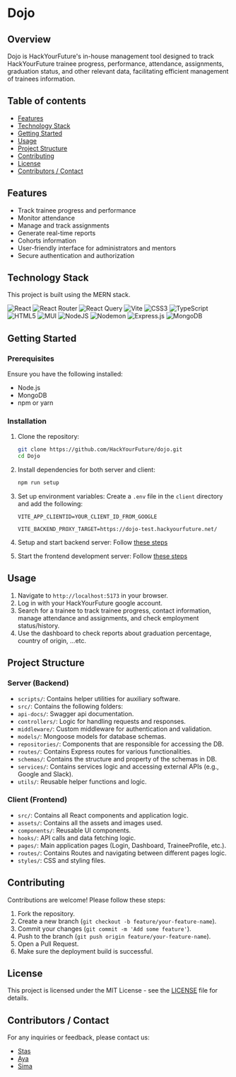 # Dojo

## Overview

Dojo is HackYourFuture's in-house management tool designed to track HackYourFuture trainee progress, performance, attendance, assignments, graduation status, and other relevant data, facilitating efficient management of trainees information.

## Table of contents

- [Features](#features)
- [Technology Stack](#technology-stack)
- [Getting Started](#getting-started)
- [Usage](#usage)
- [Project Structure](#project-structure)
- [Contributing](#contributing)
- [License](#license)
- [Contributors / Contact](#contributors--contact)

## Features

- Track trainee progress and performance
- Monitor attendance
- Manage and track assignments
- Generate real-time reports
- Cohorts information
- User-friendly interface for administrators and mentors
- Secure authentication and authorization

## Technology Stack

This project is built using the MERN stack.

![React](https://img.shields.io/badge/react-%2320232a.svg?style=for-the-badge&logo=react&logoColor=%2361DAFB)
![React Router](https://img.shields.io/badge/React_Router-CA4245?style=for-the-badge&logo=react-router&logoColor=white)
![React Query](https://img.shields.io/badge/-React%20Query-FF4154?style=for-the-badge&logo=react%20query&logoColor=white)
![Vite](https://img.shields.io/badge/vite-%23646CFF.svg?style=for-the-badge&logo=vite&logoColor=white)
![CSS3](https://img.shields.io/badge/css3-%231572B6.svg?style=for-the-badge&logo=css3&logoColor=white)
![TypeScript](https://img.shields.io/badge/typescript-%2523323330.svg?style=for-the-badge&logo=typescript&logoColor=%2523F7DF1E)
![HTML5](https://img.shields.io/badge/html5-%23E34F26.svg?style=for-the-badge&logo=html5&logoColor=white)
![MUI](https://img.shields.io/badge/MUI-%23563D7C.svg?style=for-the-badge&logo=MUI&logoColor=white)
![NodeJS](https://img.shields.io/badge/node.js-6DA55F?style=for-the-badge&logo=node.js&logoColor=white)
![Nodemon](https://img.shields.io/badge/NODEMON-%23323330.svg?style=for-the-badge&logo=nodemon&logoColor=%BBDEAD)
![Express.js](https://img.shields.io/badge/express.js-%23404d59.svg?style=for-the-badge&logo=express&logoColor=%2361DAFB)
![MongoDB](https://img.shields.io/badge/-MongoDB-13aa52?style=for-the-badge&logo=mongodb&logoColor=white)

## Getting Started

### Prerequisites

Ensure you have the following installed:

- Node.js
- MongoDB
- npm or yarn

### Installation

1. Clone the repository:

   ```bash
   git clone https://github.com/HackYourFuture/dojo.git
   cd Dojo
   ```

2. Install dependencies for both server and client:

   ```bash
   npm run setup
   ```

3. Set up environment variables:
   Create a `.env` file in the `client` directory and add the following:

   ```
   VITE_APP_CLIENTID=YOUR_CLIENT_ID_FROM_GOOGLE

   VITE_BACKEND_PROXY_TARGET=https://dojo-test.hackyourfuture.net/
   ```

4. Setup and start backend server:
   Follow [these steps](server/README.md)

5. Start the frontend development server:
   Follow [these steps](client/README.md)

## Usage

1. Navigate to `http://localhost:5173` in your browser.
2. Log in with your HackYourFuture google account.
3. Search for a trainee to track trainee progress, contact information, manage attendance and assignments, and check employment status/history.
4. Use the dashboard to check reports about graduation percentage, country of origin, ...etc.

## Project Structure

### Server (Backend)

- `scripts/`: Contains helper utilities for auxiliary software.
- `src/`: Contains the following folders:
- `api-docs/`: Swagger api documentation.
- `controllers/`: Logic for handling requests and responses.
- `middleware/`: Custom middleware for authentication and validation.
- `models/`: Mongoose models for database schemas.
- `repositories/`: Components that are responsible for accessing the DB.
- `routes/`: Contains Express routes for various functionalities.
- `schemas/`: Contains the structure and property of the schemas in DB.
- `services/`: Contains services logic and accessing external APIs (e.g., Google and Slack).
- `utils/`: Reusable helper functions and logic.

### Client (Frontend)

- `src/`: Contains all React components and application logic.
- `assets/`: Contains all the assets and images used.
- `components/`: Reusable UI components.
- `hooks/`: API calls and data fetching logic.
- `pages/`: Main application pages (Login, Dashboard, TraineeProfile, etc.).
- `routes/`: Contains Routes and navigating between different pages logic.
- `styles/`: CSS and styling files.

## Contributing

Contributions are welcome! Please follow these steps:

1. Fork the repository.
2. Create a new branch (`git checkout -b feature/your-feature-name`).
3. Commit your changes (`git commit -m 'Add some feature'`).
4. Push to the branch (`git push origin feature/your-feature-name`).
5. Open a Pull Request.
6. Make sure the deployment build is successful.

## License

This project is licensed under the MIT License - see the [LICENSE](LICENSE) file for details.

## Contributors / Contact

For any inquiries or feedback, please contact us:

- [Stas](https://github.com/stasel)
- [Aya](https://github.com/Aya-Alabrash)
- [Sima](https://github.com/sima-milli)
